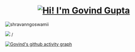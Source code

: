 <h1 align="center">
  <a href="https://github.com/Govindggputa">
    <img src="https://readme-typing-svg.demolab.com/?font=Fira+Code&size=30&duration=3000&pause=1200&color=808080&center=true&width=435&lines=Hi%2C+I%27m+Govind+Gupta+%E2%9C%8C%EF%B8%8F" alt="Hi! I'm Govind Gupta" />
  </a>
</h1>

<p align="left"> <img src="https://komarev.com/ghpvc/?username=Govindggupta&label=Profile%20views&color=0e75b6&style=flat" alt="shravanngoswamii" /> </p>

<img src="https://github-readme-stats.vercel.app/api?username=Govindggupta&show_icons=true&show=reviews,prs_merged,prs_merged_percentage&theme=dark" />



<!--<h3 align="center">Connect with me:</h3>
<p align="center" >
<a href="https://linkedin.com/in/www.linkedin.com/in/govindggupta" target="blank"><img align="center" src="https://raw.githubusercontent.com/rahuldkjain/github-profile-readme-generator/master/src/images/icons/Social/linked-in-alt.svg" alt="www.linkedin.com/in/govindggupta" height="30" width="40" /></a>
  </a>&nbsp;&nbsp;&nbsp;&nbsp;
<a href="https://codeforces.com/profile/https://codeforces.com/profile/govind1277" target="blank"><img align="center" src="https://raw.githubusercontent.com/rahuldkjain/github-profile-readme-generator/master/src/images/icons/Social/codeforces.svg" alt="https://codeforces.com/profile/govind1277" height="30" width="40" /></a>
</a>&nbsp;&nbsp;&nbsp;&nbsp;
<a href="https://www.leetcode.com/https://leetcode.com/u/govind1277/" target="blank"><img align="center" src="https://raw.githubusercontent.com/rahuldkjain/github-profile-readme-generator/master/src/images/icons/Social/leet-code.svg" alt="https://leetcode.com/u/govind1277/" height="30" width="40" /></a>
</a>&nbsp;&nbsp;&nbsp;&nbsp;
<a href="https://auth.geeksforgeeks.org/user/https://www.geeksforgeeks.org/user/govindggupta/" target="blank"><img align="center" src="https://raw.githubusercontent.com/rahuldkjain/github-profile-readme-generator/master/src/images/icons/Social/geeks-for-geeks.svg" alt="https://www.geeksforgeeks.org/user/govindggupta/" height="30" width="40" /></a>
</a>&nbsp;&nbsp;&nbsp;&nbsp;
</p>-->/

[![Govind's github activity graph](https://github-readme-activity-graph.vercel.app/graph?username=Govindggupta&theme=github-compact&hide_border=true	)](https://github.com/Govindggupta)

